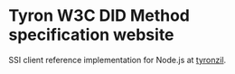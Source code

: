 # Tyron W3C DID Method specification website

SSI client reference implementation for Node.js at [tyronzil](https://github.com/tralcanx/tyronzil).